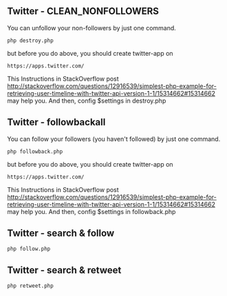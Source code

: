 Twitter - CLEAN_NONFOLLOWERS
---------------

You can unfollow your non-followers by just one command.

	php destroy.php

but before you do above, you should create twitter-app on

	https://apps.twitter.com/

This Instructions in StackOverflow post http://stackoverflow.com/questions/12916539/simplest-php-example-for-retrieving-user-timeline-with-twitter-api-version-1-1/15314662#15314662 may help you. And then, config $settings in destroy.php



Twitter - followbackall
---------------

You can follow your followers (you haven't followed) by just one command.

	php followback.php

but before you do above, you should create twitter-app on

	https://apps.twitter.com/

This Instructions in StackOverflow post http://stackoverflow.com/questions/12916539/simplest-php-example-for-retrieving-user-timeline-with-twitter-api-version-1-1/15314662#15314662 may help you. And then, config $settings in followback.php



Twitter - search & follow
---------------

	php follow.php



Twitter - search & retweet
---------------

	php retweet.php
